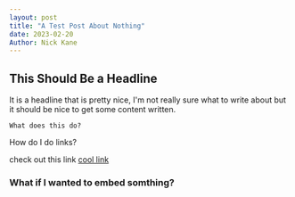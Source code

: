 ```yaml
---
layout: post
title: "A Test Post About Nothing"
date: 2023-02-20
Author: Nick Kane
---
```

## This Should Be a Headline
It is a headline that is pretty nice, I'm not really sure what to write about but it should be nice to get some content written.

`What does this do?`

How do I do links? 

check out this link [cool link][cool-link]

### What if I wanted to embed somthing? 

[cool-link]: https://www.youtube.com/watch?v=nJEJPskMcBA

